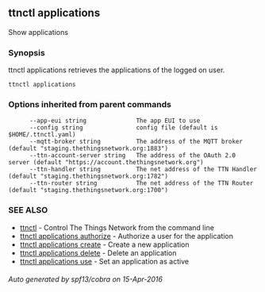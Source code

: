 ## ttnctl applications

Show applications

### Synopsis


ttnctl applications retrieves the applications of the logged on user.

```
ttnctl applications
```

### Options inherited from parent commands

```
      --app-eui string              The app EUI to use
      --config string               config file (default is $HOME/.ttnctl.yaml)
      --mqtt-broker string          The address of the MQTT broker (default "staging.thethingsnetwork.org:1883")
      --ttn-account-server string   The address of the OAuth 2.0 server (default "https://account.thethingsnetwork.org")
      --ttn-handler string          The net address of the TTN Handler (default "staging.thethingsnetwork.org:1782")
      --ttn-router string           The net address of the TTN Router (default "staging.thethingsnetwork.org:1700")
```

### SEE ALSO
* [ttnctl](ttnctl)	 - Control The Things Network from the command line
* [ttnctl applications authorize](ttnctl_applications_authorize)	 - Authorize a user for the application
* [ttnctl applications create](ttnctl_applications_create)	 - Create a new application
* [ttnctl applications delete](ttnctl_applications_delete)	 - Delete an application
* [ttnctl applications use](ttnctl_applications_use)	 - Set an application as active

###### Auto generated by spf13/cobra on 15-Apr-2016
